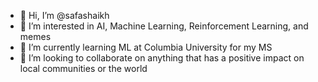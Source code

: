 - 👋 Hi, I’m @safashaikh
- 👀 I’m interested in AI, Machine Learning, Reinforcement Learning, and memes
- 🌱 I’m currently learning ML at Columbia University for my MS
- 💞️ I’m looking to collaborate on anything that has a positive impact on local communities or the world

<!---
safashaikh/safashaikh is a ✨ special ✨ repository because its `README.md` (this file) appears on your GitHub profile.
You can click the Preview link to take a look at your changes.
--->
